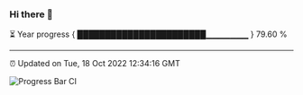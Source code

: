 ### Hi there 👋

⏳ Year progress { ███████████████████████▁▁▁▁▁▁▁ } 79.60 %

---

⏰ Updated on Tue, 18 Oct 2022 12:34:16 GMT

![Progress Bar CI](https://github.com/liununu/liununu/workflows/Progress%20Bar%20CI/badge.svg)
